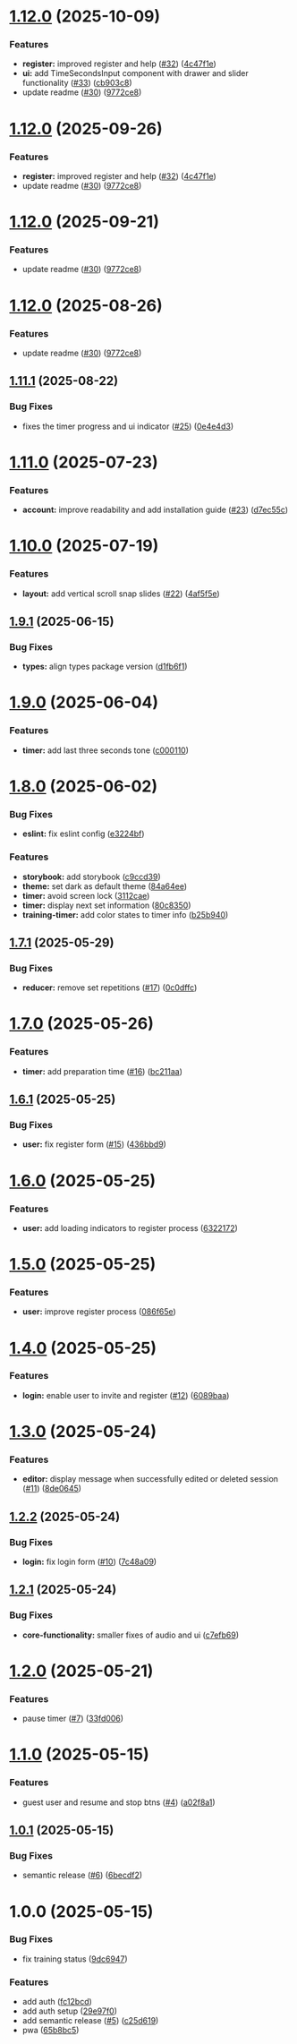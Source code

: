 # [1.12.0](https://github.com/kschrenk/overmighty-timer/compare/v1.11.1...v1.12.0) (2025-10-09)


### Features

* **register:** improved register and help ([#32](https://github.com/kschrenk/overmighty-timer/issues/32)) ([4c47f1e](https://github.com/kschrenk/overmighty-timer/commit/4c47f1e94aa1758544f7a8d5df5a4d74e586ef5a))
* **ui:** add TimeSecondsInput component with drawer and slider functionality ([#33](https://github.com/kschrenk/overmighty-timer/issues/33)) ([cb903c8](https://github.com/kschrenk/overmighty-timer/commit/cb903c873c91aa23cdfc2437c5f954f9100889f6))
* update readme ([#30](https://github.com/kschrenk/overmighty-timer/issues/30)) ([9772ce8](https://github.com/kschrenk/overmighty-timer/commit/9772ce85fe5473d5413cf034633cdb9e91ebb072))

# [1.12.0](https://github.com/kschrenk/overmighty-timer/compare/v1.11.1...v1.12.0) (2025-09-26)


### Features

* **register:** improved register and help ([#32](https://github.com/kschrenk/overmighty-timer/issues/32)) ([4c47f1e](https://github.com/kschrenk/overmighty-timer/commit/4c47f1e94aa1758544f7a8d5df5a4d74e586ef5a))
* update readme ([#30](https://github.com/kschrenk/overmighty-timer/issues/30)) ([9772ce8](https://github.com/kschrenk/overmighty-timer/commit/9772ce85fe5473d5413cf034633cdb9e91ebb072))

# [1.12.0](https://github.com/kschrenk/overmighty-timer/compare/v1.11.1...v1.12.0) (2025-09-21)


### Features

* update readme ([#30](https://github.com/kschrenk/overmighty-timer/issues/30)) ([9772ce8](https://github.com/kschrenk/overmighty-timer/commit/9772ce85fe5473d5413cf034633cdb9e91ebb072))

# [1.12.0](https://github.com/kschrenk/overmighty-timer/compare/v1.11.1...v1.12.0) (2025-08-26)


### Features

* update readme ([#30](https://github.com/kschrenk/overmighty-timer/issues/30)) ([9772ce8](https://github.com/kschrenk/overmighty-timer/commit/9772ce85fe5473d5413cf034633cdb9e91ebb072))

## [1.11.1](https://github.com/kschrenk/overmighty-timer/compare/v1.11.0...v1.11.1) (2025-08-22)


### Bug Fixes

* fixes the timer progress and ui indicator ([#25](https://github.com/kschrenk/overmighty-timer/issues/25)) ([0e4e4d3](https://github.com/kschrenk/overmighty-timer/commit/0e4e4d37402cd10eb1c73685da0a8367353907b2))

# [1.11.0](https://github.com/kschrenk/overmighty-timer/compare/v1.10.0...v1.11.0) (2025-07-23)


### Features

* **account:** improve readability and add installation guide ([#23](https://github.com/kschrenk/overmighty-timer/issues/23)) ([d7ec55c](https://github.com/kschrenk/overmighty-timer/commit/d7ec55cd6020304bcf9b549d38fdf621e1272c57))

# [1.10.0](https://github.com/kschrenk/overmighty-timer/compare/v1.9.1...v1.10.0) (2025-07-19)


### Features

* **layout:** add vertical scroll snap slides ([#22](https://github.com/kschrenk/overmighty-timer/issues/22)) ([4af5f5e](https://github.com/kschrenk/overmighty-timer/commit/4af5f5e1dbdebb9ac22dce5816c0a3793fce59d4))

## [1.9.1](https://github.com/kschrenk/overmighty-timer/compare/v1.9.0...v1.9.1) (2025-06-15)


### Bug Fixes

* **types:** align types package version ([d1fb6f1](https://github.com/kschrenk/overmighty-timer/commit/d1fb6f19348219d9e90a92ede485036d7304875c))

# [1.9.0](https://github.com/kschrenk/overmighty-timer/compare/v1.8.0...v1.9.0) (2025-06-04)


### Features

* **timer:** add last three seconds tone ([c000110](https://github.com/kschrenk/overmighty-timer/commit/c0001109e478edd8d2aefb0fddc43751554b635a))

# [1.8.0](https://github.com/kschrenk/overmighty-timer/compare/v1.7.1...v1.8.0) (2025-06-02)


### Bug Fixes

* **eslint:** fix eslint config ([e3224bf](https://github.com/kschrenk/overmighty-timer/commit/e3224bfc332f8a4b771220dcb211c2a11b4d0e03))


### Features

* **storybook:** add storybook ([c9ccd39](https://github.com/kschrenk/overmighty-timer/commit/c9ccd3965d5bb839a351d845ba04a8bc38d7bfdb))
* **theme:** set dark as default theme ([84a64ee](https://github.com/kschrenk/overmighty-timer/commit/84a64ee1a1c34df7b15a876fd7b31d90ea5efff5))
* **timer:** avoid screen lock ([3112cae](https://github.com/kschrenk/overmighty-timer/commit/3112caef22ecb3c540f4b64828330efddd8e7132))
* **timer:** display next set information ([80c8350](https://github.com/kschrenk/overmighty-timer/commit/80c8350b1b1a441b04ef63a833ba87772403b5b6))
* **training-timer:** add color states to timer info ([b25b940](https://github.com/kschrenk/overmighty-timer/commit/b25b940dbe68ffee737bafd214efee966d814858))

## [1.7.1](https://github.com/kschrenk/overmighty-timer/compare/v1.7.0...v1.7.1) (2025-05-29)


### Bug Fixes

* **reducer:** remove set repetitions ([#17](https://github.com/kschrenk/overmighty-timer/issues/17)) ([0c0dffc](https://github.com/kschrenk/overmighty-timer/commit/0c0dffc5f103389b07ed2f2fda1342e6ea989fcc))

# [1.7.0](https://github.com/kschrenk/overmighty-timer/compare/v1.6.1...v1.7.0) (2025-05-26)


### Features

* **timer:** add preparation time ([#16](https://github.com/kschrenk/overmighty-timer/issues/16)) ([bc211aa](https://github.com/kschrenk/overmighty-timer/commit/bc211aaaddcc87865c7e97b50f05ff7e7caa67cf))

## [1.6.1](https://github.com/kschrenk/overmighty-timer/compare/v1.6.0...v1.6.1) (2025-05-25)


### Bug Fixes

* **user:** fix register form ([#15](https://github.com/kschrenk/overmighty-timer/issues/15)) ([436bbd9](https://github.com/kschrenk/overmighty-timer/commit/436bbd9a6ddb7750548b42bc66a09c3ac1836584))

# [1.6.0](https://github.com/kschrenk/overmighty-timer/compare/v1.5.0...v1.6.0) (2025-05-25)


### Features

* **user:** add loading indicators to register process ([6322172](https://github.com/kschrenk/overmighty-timer/commit/632217255e7a8ee36c1f317cfd79199fffc71a30))

# [1.5.0](https://github.com/kschrenk/overmighty-timer/compare/v1.4.0...v1.5.0) (2025-05-25)


### Features

* **user:** improve register process ([086f65e](https://github.com/kschrenk/overmighty-timer/commit/086f65ed1f58b1eb81cf6b76e02cf572c7b39e3d))

# [1.4.0](https://github.com/kschrenk/overmighty-timer/compare/v1.3.0...v1.4.0) (2025-05-25)


### Features

* **login:** enable user to invite and register ([#12](https://github.com/kschrenk/overmighty-timer/issues/12)) ([6089baa](https://github.com/kschrenk/overmighty-timer/commit/6089baa3074aa68cbbde7cb92989b4daffc22751))

# [1.3.0](https://github.com/kschrenk/overmighty-timer/compare/v1.2.2...v1.3.0) (2025-05-24)


### Features

* **editor:** display message when successfully edited or deleted session ([#11](https://github.com/kschrenk/overmighty-timer/issues/11)) ([8de0645](https://github.com/kschrenk/overmighty-timer/commit/8de0645153fa5a5cb9f2e56160cf4e835ffbe88f))

## [1.2.2](https://github.com/kschrenk/overmighty-timer/compare/v1.2.1...v1.2.2) (2025-05-24)


### Bug Fixes

* **login:** fix login form ([#10](https://github.com/kschrenk/overmighty-timer/issues/10)) ([7c48a09](https://github.com/kschrenk/overmighty-timer/commit/7c48a094c7cb18891166baba7d48037740bfefd5))

## [1.2.1](https://github.com/kschrenk/overmighty-timer/compare/v1.2.0...v1.2.1) (2025-05-24)


### Bug Fixes

* **core-functionality:** smaller fixes of audio and ui ([c7efb69](https://github.com/kschrenk/overmighty-timer/commit/c7efb69de2ccc1f14f9c6755365719d7083b5e0c))

# [1.2.0](https://github.com/kschrenk/overmighty-timer/compare/v1.1.0...v1.2.0) (2025-05-21)


### Features

* pause timer ([#7](https://github.com/kschrenk/overmighty-timer/issues/7)) ([33fd006](https://github.com/kschrenk/overmighty-timer/commit/33fd00623ec0666edaff897437b2ffb6fabf8d0b))

# [1.1.0](https://github.com/kschrenk/overmighty-timer/compare/v1.0.1...v1.1.0) (2025-05-15)


### Features

* guest user and resume and stop btns ([#4](https://github.com/kschrenk/overmighty-timer/issues/4)) ([a02f8a1](https://github.com/kschrenk/overmighty-timer/commit/a02f8a1c3b3c0368e49135dca761d5fe9533d645))

## [1.0.1](https://github.com/kschrenk/overmighty-timer/compare/v1.0.0...v1.0.1) (2025-05-15)


### Bug Fixes

* semantic release ([#6](https://github.com/kschrenk/overmighty-timer/issues/6)) ([6becdf2](https://github.com/kschrenk/overmighty-timer/commit/6becdf2afaa5aed3b1011f6c07049c7c73c689f4))

# 1.0.0 (2025-05-15)


### Bug Fixes

* fix training status ([9dc6947](https://github.com/kschrenk/overmighty-timer/commit/9dc6947e00fad7c0aa07a4567e097a57f55a6144))


### Features

* add auth ([fc12bcd](https://github.com/kschrenk/overmighty-timer/commit/fc12bcd0054610283ed4520a37585149e089222a))
* add auth setup ([29e97f0](https://github.com/kschrenk/overmighty-timer/commit/29e97f023b9cd6053079d9fd811083036c6828a6))
* add semantic release ([#5](https://github.com/kschrenk/overmighty-timer/issues/5)) ([c25d619](https://github.com/kschrenk/overmighty-timer/commit/c25d61976c3d749745231add050e40207c81de6b))
* pwa ([65b8bc5](https://github.com/kschrenk/overmighty-timer/commit/65b8bc5eb56462ed0af53b1fb67dd853d961aae3))
